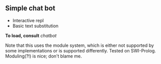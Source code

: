 Simple chat bot
---------------

- Interactive repl
- Basic text substitution

**To load, consult** *chatbot*

Note that this uses the module system, which is either not supported by some implementations
or is supported differently. Tested on SWI-Prolog. Moduling(?!) is nice; don't blame me.
